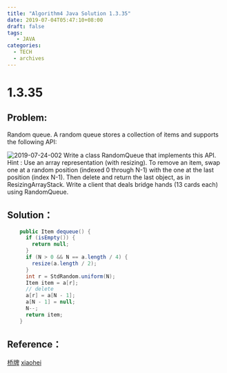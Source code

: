 ```yaml
---
title: "Algorithm4 Java Solution 1.3.35"
date: 2019-07-04T05:47:10+08:00
draft: false
tags:
   - JAVA
categories:
  - TECH
  - archives
---
```



# 1.3.35

## Problem:

Random queue. A random queue stores a collection of items and supports the following API:

![2019-07-24-002](https://gitee.com/gdhu/prvpic/raw/master/2019-07-24-002.jpg)
Write a class RandomQueue that implements this API. Hint : Use an array representation (with resizing). To remove an item, swap one at a random position (indexed 0 through N-1) with the one at the last position (index N-1). Then delete and return the last object, as in ResizingArrayStack. Write a client that deals bridge hands (13 cards each) using RandomQueue<Card>.

## Solution：

```java
    public Item dequeue() {
      if (isEmpty()) {
        return null;
      }
      if (N > 0 && N == a.length / 4) {
        resize(a.length / 2);
      }
      int r = StdRandom.uniform(N);
      Item item = a[r];
      // delete
      a[r] = a[N - 1];
      a[N - 1] = null;
      N--;
      return item;
    }
```



## Reference：


[桥牌](https://baike.baidu.com/item/%E6%A1%A5%E7%89%8C)
[xiaohei](https://github.com/YangXiaoHei/Algorithms/blob/master/Ch_1_3_Bags_Queues_And_Stacks/Practise_1_3_35.java)